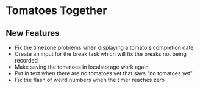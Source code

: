 # Tomatoes Together

## New Features

* Fix the timezone problems when displaying a tomato's completion date
* Create an input for the break task which will fix the breaks not being recorded
* Make saving the tomatoes in localstorage work again
* Put in text when there are no tomatoes yet that says "no tomatoes yet"
* Fix the flash of weird numbers when the timer reaches zero
